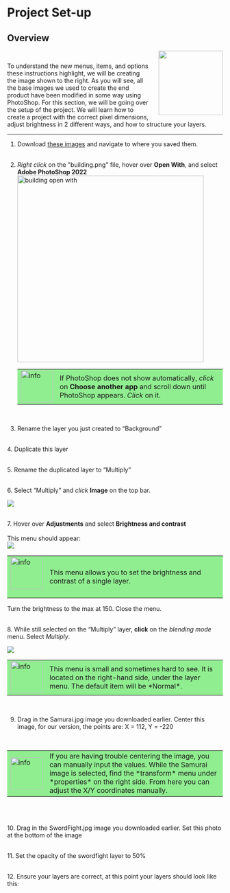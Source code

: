 # Project Set-up  

## Overview
<img align= "right" width ="150" style="padding-left: 20px;" src="https://user-images.githubusercontent.com/90651225/161884126-5cbe8f3c-45b2-4843-a83e-3e3aa23abbc4.png">
<p style="padding-top: 27px;">
To understand the new menus, items, and options these instructions highlight, we will be creating the image shown to the right. As you will see, all the base images we used to create the end product have been modified in some way using PhotoShop. For this section, we will be going over the setup of the project. We will learn how to create a project with the correct pixel dimensions, adjust brightness in 2 different ways, and how to structure your layers.
</p>
<hr>

1. Download <a href="https://drive.google.com/drive/folders/1faK0iXuR9faH_1cJNtLx3uBfQIA4kwte?usp=sharing">these images<a> and navigate to where you saved them.  
    <br/>
2. *Right click* on the "building.png" file, hover over **Open With**, and select **Adobe PhotoShop 2022**
    <br/>
    <img width="435" alt="building open with" src="https://user-images.githubusercontent.com/90651225/161665716-8cac88c3-1b42-421b-a773-46d924a2dfc3.png">  
    
    <table style="background-color: #90EE90;"><tr><td><img width="75" alt="info" src="https://user-images.githubusercontent.com/90651225/161668731-e3d68cca-1331-4054-97d2-f785d908dc2f.png"></td><td>If PhotoShop does not show automatically, <i>click</i> on <b>Choose another app</b> and scroll down until PhotoShop appears. <i>Click</i> on it.</td></tr></table><br />
3. Rename the layer you just created to “Background”  
    
&nbsp;  
4. Duplicate this layer  
    
&nbsp;  
5. Rename the duplicated layer to “Multiply”  
    
&nbsp;  
6. Select “Multiply” and *click* **Image** on the top bar.  
    
<img src="https://user-images.githubusercontent.com/90651225/161897158-f10c99df-b6d1-4f25-a418-d3e03311d381.gif">

&nbsp;  
7. Hover over **Adjustments** and select **Brightness and contrast**  
    <br/>
    This menu should appear:
    <br/>
    <img style="margin-left: auto; margin-right: auto;" src="https://user-images.githubusercontent.com/90651225/161897476-f3413db5-7df4-4b79-af0e-b1c7448c6171.png">
    <br/>
    <table style="background-color: #90EE90;"><tr><td><img width="75" alt="info" src="https://user-images.githubusercontent.com/90651225/161668731-e3d68cca-1331-4054-97d2-f785d908dc2f.png">
</td><td>This menu allows you to set the brightness and contrast of a single layer.</td></tr></table>  
    
Turn the brightness to the max at 150. Close the menu.  
    
&nbsp;  
8. While still selected on the “Multiply” layer, **click** on the *blending mode* menu. Select *Multiply*.  
    
<img src="https://user-images.githubusercontent.com/90651225/161898705-c3ea9b95-2cb7-4619-8cc2-949dafe25979.png">

<br/>
<table style="background-color: #90EE90;"><tr><td><img width="75" alt="info" src="https://user-images.githubusercontent.com/90651225/161668731-e3d68cca-1331-4054-97d2-f785d908dc2f.png"></td>
<td> This menu is small and sometimes hard to see. It is located on the right-hand side, under the layer menu. The default item will be *Normal*. </td></tr></table><br />  
    
9. Drag in the Samurai.jpg image you downloaded earlier. Center this image, for our version, the points are: 
X = 112, 
Y = -220
<br/>
    
<table style="background-color: #90EE90;"><tr><td><img width="75" alt="info" src="https://user-images.githubusercontent.com/90651225/161668731-e3d68cca-1331-4054-97d2-f785d908dc2f.png"></td>
<td> If you are having trouble centering the image, you can manually input the values. While the Samurai image is selected, find the *transform* menu under *properties* on the right side. From here you can adjust the X/Y coordinates manually.</td></tr></table><br />

&nbsp;  
10. Drag in the SwordFight.jpg image you downloaded earlier. Set this photo at the bottom of the image
    
&nbsp;  
11. Set the opacity of the swordfight layer to 50%
    
&nbsp;  
12. Ensure your layers are correct, at this point your layers should look like this:
    
